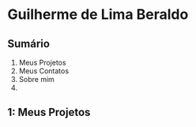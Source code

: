 <h1> Guilherme de Lima Beraldo </h1>
<h2>Sumário</h2>
<ol>
  <li>Meus Projetos</li>
  <li>Meus Contatos</li>
  <li>Sobre mim</li>
  <li></li>
</ol>

<h2>1: Meus Projetos</h2>
